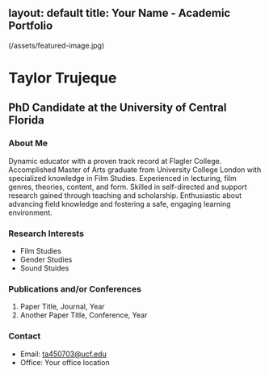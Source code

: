 layout: default
title: Your Name - Academic Portfolio
---

(/assets/featured-image.jpg)

# Taylor Trujeque
## PhD Candidate at the University of Central Florida 

### About Me
Dynamic educator with a proven track record at Flagler College.
Accomplished Master of Arts graduate from University College London
with specialized knowledge in Film Studies. Experienced in lecturing, film
genres, theories, content, and form. Skilled in self-directed and support
research gained through teaching and scholarship. Enthusiastic about
advancing field knowledge and fostering a safe, engaging learning
environment.


### Research Interests
- Film Studies 
- Gender Studies
- Sound Stuides 

### Publications and/or Conferences

1. Paper Title, Journal, Year
2. Another Paper Title, Conference, Year

### Contact

- Email: ta450703@ucf.edu
- Office: Your office location

